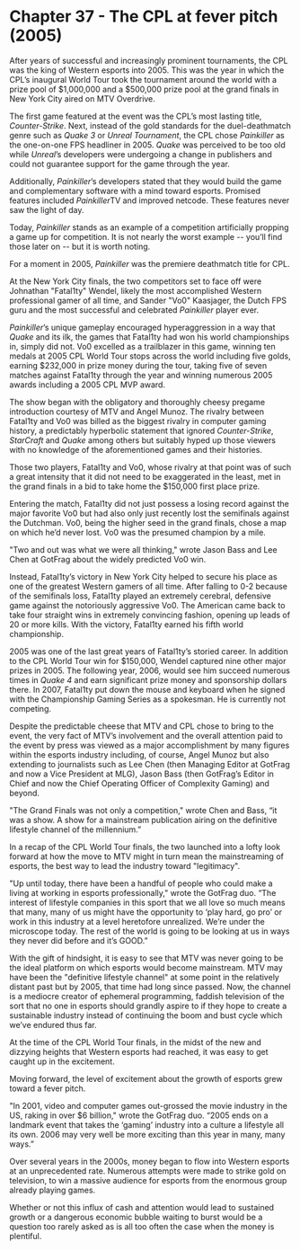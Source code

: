 # Chapter 37 - The CPL at fever pitch (2005)

After years of successful and increasingly prominent tournaments, the CPL was the king of Western esports into 2005. This was the year in which the CPL’s inaugural World Tour took the tournament around the world with a prize pool of $1,000,000 and a $500,000 prize pool at the grand finals in New York City aired on MTV Overdrive. 

The first game featured at the event was the CPL’s most lasting title, *Counter-Strike*. Next, instead of the gold standards for the duel-deathmatch genre such as *Quake 3* or *Unreal Tournament*, the CPL chose *Painkiller* as the one-on-one FPS headliner in 2005. *Quake* was perceived to be too old while *Unreal*’s developers were undergoing a change in publishers and could not guarantee support for the game through the year. 

Additionally, *Painkiller*’s developers stated that they would build the game and complementary software with a mind toward esports. Promised features included *Painkiller*TV and improved netcode. These features never saw the light of day.

Today, *Painkiller* stands as an example of a competition artificially propping a game up for competition. It is not nearly the worst example -- you’ll find those later on -- but it is worth noting.

For a moment in 2005, *Painkiller* was the premiere deathmatch title for CPL.

At the New York City finals, the two competitors set to face off were Johnathan "Fatal1ty" Wendel, likely the most accomplished Western professional gamer of all time, and Sander "Vo0" Kaasjager, the Dutch FPS guru and the most successful and celebrated *Painkiller* player ever.

*Painkiller*’s unique gameplay encouraged hyperaggression in a way that *Quake* and its ilk, the games that Fatal1ty had won his world championships in, simply did not. Vo0 excelled as a trailblazer in this game, winning ten medals at 2005 CPL World Tour stops across the world including five golds, earning $232,000 in prize money during the tour, taking five of seven matches against Fatal1ty through the year and winning numerous 2005 awards including a 2005 CPL MVP award.

The show began with the obligatory and thoroughly cheesy pregame introduction courtesy of MTV and Angel Munoz. The rivalry between Fatal1ty and Vo0 was billed as the biggest rivalry in computer gaming history, a predictably hyperbolic statement that ignored *Counter-Strike*, *StarCraft* and *Quake* among others but suitably hyped up those viewers with no knowledge of the aforementioned games and their histories.

Those two players, Fatal1ty and Vo0, whose rivalry at that point was of such a great intensity that it did not need to be exaggerated in the least, met in the grand finals in a bid to take home the $150,000 first place prize.

Entering the match, Fatal1ty did not just possess a losing record against the major favorite Vo0 but had also only just recently lost the semifinals against the Dutchman. Vo0, being the higher seed in the grand finals, chose a map on which he’d never lost. Vo0 was the presumed champion by a mile.

"Two and out was what we were all thinking," wrote Jason Bass and Lee Chen at GotFrag about the widely predicted Vo0 win.

Instead, Fatal1ty’s victory in New York City helped to secure his place as one of the greatest Western gamers of all time. After falling to 0-2 because of the semifinals loss, Fatal1ty played an extremely cerebral, defensive game against the notoriously aggressive Vo0. The American came back to take four straight wins in extremely convincing fashion, opening up leads of 20 or more kills. With the victory, Fatal1ty earned his fifth world championship.

2005 was one of the last great years of Fatal1ty’s storied career. In addition to the CPL World Tour win for $150,000, Wendel captured nine other major prizes in 2005. The following year, 2006, would see him succeed numerous times in *Quake 4* and earn significant prize money and sponsorship dollars there. In 2007, Fatal1ty put down the mouse and keyboard when he signed with the Championship Gaming Series as a spokesman. He is currently not competing.

Despite the predictable cheese that MTV and CPL chose to bring to the event, the very fact of MTV’s involvement and the overall attention paid to the event by press was viewed as a major accomplishment by many figures within the esports industry including, of course, Angel Munoz but also extending to journalists such as Lee Chen (then Managing Editor at GotFrag and now a Vice President at MLG), Jason Bass (then GotFrag’s Editor in Chief and now the Chief Operating Officer of Complexity Gaming) and beyond.

"The Grand Finals was not only a competition," wrote Chen and Bass, “it was a show. A show for a mainstream publication airing on the definitive lifestyle channel of the millennium.”

In a recap of the CPL World Tour finals, the two launched into a lofty look forward at how the move to MTV might in turn mean the mainstreaming of esports, the best way to lead the industry toward "legitimacy".

"Up until today, there have been a handful of people who could make a living at working in esports professionally," wrote the GotFrag duo. “The interest of lifestyle companies in this sport that we all love so much means that many, many of us might have the opportunity to ‘play hard, go pro’ or work in this industry at a level heretofore unrealized. We’re under the microscope today. The rest of the world is going to be looking at us in ways they never did before and it’s GOOD.”

With the gift of hindsight, it is easy to see that MTV was never going to be the ideal platform on which esports would become mainstream. MTV may have been the "definitive lifestyle channel" at some point in the relatively distant past but by 2005, that time had long since passed. Now, the channel is a mediocre creator of ephemeral programming, faddish television of the sort that no one in esports should grandly aspire to if they hope to create a sustainable industry instead of continuing the boom and bust cycle which we’ve endured thus far.

At the time of the CPL World Tour finals, in the midst of the new and dizzying heights that Western esports had reached, it was easy to get caught up in the excitement.

Moving forward, the level of excitement about the growth of esports grew toward a fever pitch. 

"In 2001, video and computer games out-grossed the movie industry in the US, raking in over $6 billion," wrote the GotFrag duo. “2005 ends on a landmark event that takes the ‘gaming’ industry into a culture a lifestyle all its own. 2006 may very well be more exciting than this year in many, many ways.”

Over several years in the 2000s, money began to flow into Western esports at an unprecedented rate. Numerous attempts were made to strike gold on television, to win a massive audience for esports from the enormous group already playing games.

Whether or not this influx of cash and attention would lead to sustained growth or a dangerous economic bubble waiting to burst would be a question too rarely asked as is all too often the case when the money is plentiful.